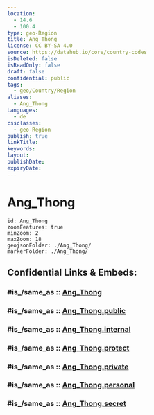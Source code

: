 ```yaml
---
location:
  - 14.6
  - 100.4
type: geo-Region
title: Ang_Thong
license: CC BY-SA 4.0
source: https://datahub.io/core/country-codes
isDeleted: false
isReadOnly: false
draft: false
confidential: public
tags:
  - geo/Country/Region
aliases:
  - Ang_Thong
Languages:
  - de
cssclasses:
  - geo-Region
publish: true
linkTitle:
keywords:
layout:
publishDate:
expiryDate:
---
```


# Ang_Thong

```leaflet
id: Ang_Thong
zoomFeatures: true 
minZoom: 2 
maxZoom: 18
geojsonFolder: ./Ang_Thong/
markerFolder: ./Ang_Thong/
```


## Confidential Links & Embeds: 

### #is_/same_as :: [Ang_Thong](/_Standards/Earth/Continent/Asia/Asia~South~East/Thailand/Provinces~Thailand/Ang_Thong.md) 

### #is_/same_as :: [Ang_Thong.public](/_public/Earth/Continent/Asia/Asia~South~East/Thailand/Provinces~Thailand/Ang_Thong.public.md) 

### #is_/same_as :: [Ang_Thong.internal](/_internal/Earth/Continent/Asia/Asia~South~East/Thailand/Provinces~Thailand/Ang_Thong.internal.md) 

### #is_/same_as :: [Ang_Thong.protect](/_protect/Earth/Continent/Asia/Asia~South~East/Thailand/Provinces~Thailand/Ang_Thong.protect.md) 

### #is_/same_as :: [Ang_Thong.private](/_private/Earth/Continent/Asia/Asia~South~East/Thailand/Provinces~Thailand/Ang_Thong.private.md) 

### #is_/same_as :: [Ang_Thong.personal](/_personal/Earth/Continent/Asia/Asia~South~East/Thailand/Provinces~Thailand/Ang_Thong.personal.md) 

### #is_/same_as :: [Ang_Thong.secret](/_secret/Earth/Continent/Asia/Asia~South~East/Thailand/Provinces~Thailand/Ang_Thong.secret.md)

